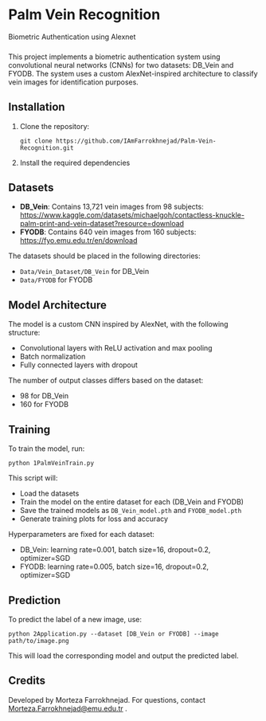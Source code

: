 # Palm Vein Recognition
Biometric Authentication using Alexnet
###

This project implements a biometric authentication system using convolutional neural networks (CNNs) for two datasets: DB_Vein and FYODB. The system uses a custom AlexNet-inspired architecture to classify vein images for identification purposes.

## Installation

1. Clone the repository:
   ```
   git clone https://github.com/IAmFarrokhnejad/Palm-Vein-Recognition.git
   ```
2. Install the required dependencies

## Datasets

- **DB_Vein**: Contains 13,721 vein images from 98 subjects: https://www.kaggle.com/datasets/michaelgoh/contactless-knuckle-palm-print-and-vein-dataset?resource=download
- **FYODB**: Contains 640 vein images from 160 subjects: https://fyo.emu.edu.tr/en/download

The datasets should be placed in the following directories:
- `Data/Vein_Dataset/DB_Vein` for DB_Vein
- `Data/FYODB` for FYODB

## Model Architecture

The model is a custom CNN inspired by AlexNet, with the following structure:
- Convolutional layers with ReLU activation and max pooling
- Batch normalization
- Fully connected layers with dropout

The number of output classes differs based on the dataset:
- 98 for DB_Vein
- 160 for FYODB

## Training

To train the model, run:
```
python 1PalmVeinTrain.py
```
This script will:
- Load the datasets
- Train the model on the entire dataset for each (DB_Vein and FYODB)
- Save the trained models as `DB_Vein_model.pth` and `FYODB_model.pth`
- Generate training plots for loss and accuracy

Hyperparameters are fixed for each dataset:
- DB_Vein: learning rate=0.001, batch size=16, dropout=0.2, optimizer=SGD
- FYODB: learning rate=0.005, batch size=16, dropout=0.2, optimizer=SGD

## Prediction

To predict the label of a new image, use:
```
python 2Application.py --dataset [DB_Vein or FYODB] --image path/to/image.png
```
This will load the corresponding model and output the predicted label.


## Credits

Developed by Morteza Farrokhnejad. For questions, contact Morteza.Farrokhnejad@emu.edu.tr .